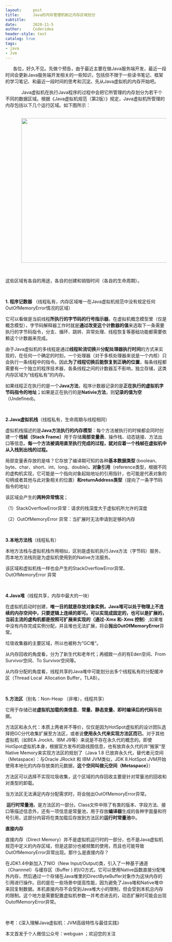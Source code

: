 ```yaml
---
layout:     post
title:      Java的内存管理机制之内存区域划分
subtitle:   
date:       2020-11-5
author:     Coderidea
header-style: text
catalog: true
tags:
- java
- Jvm
--- 
```

<p>      各位，好久不见。先做个预告，由于最近主要在做Java服务端开发，最近一段时间会更新Java服务端开发相关的一些知识，包括但不限于一些读书笔记、框架的学习笔记、和最近一段时间的思考和沉淀。先从Java虚拟机的内存开始吧。</p>

<p style="text-indent:50px;">Java虚拟机在执行Java程序的过程中会把它所管理的内存划分为若干个不同的数据区域。根据《Java虚拟机规范（第2版）》规定，Java虚拟机所管理的内存包括以下几个运行区域。如下图所示：</p>

<p style="text-indent:50px;">   <img alt="" class="has" height="450" src="https://img-blog.csdnimg.cn/20181226081035763.png?x-oss-process=image/watermark,type_ZmFuZ3poZW5naGVpdGk,shadow_10,text_aHR0cHM6Ly9ibG9nLmNzZG4ubmV0L3RpYW55YXhpYW5n,size_16,color_FFFFFF,t_70" width="800" /></p>

<p> </p>

<p>这些区域有各自的用途，各自的创建和销毁时间（各自的生命周期）。</p>

<p> </p>

<p><strong>1. 程序记数器</strong> （线程私有，内存区域唯一在Java虚拟机规范中没有规定任何OutOfMemoryError情况的区域）</p>

<p>它可以看做是当前线程<strong>所执行的字节码的行号指示器</strong>。在虚拟机概念模型里（仅是概念模型），字节码解释器工作时就是<strong>通过改变这个计数器的值</strong>来选取下一条需要执行的字节码指令，分支、循环、跳转、异常处理、线程恢复等基础功能都需要依赖这个计数器来完成。</p>

<p>由于Java虚拟机的多线程是通过<strong>线程轮流切换</strong>并<strong>分配处理器执行时间</strong>的方式来实现的，在任何一个确定的时刻，一个处理器（对于多核处理器来说是一个内核）只会执行一条线程中的指令。因此<strong>为了线程切换后能恢复到正确的位置</strong>，每条线程都需要有一个独立的程序技术器，各条线程之间的计数器互不影响，独立存储，这类内存区域为“线程私有”的内存。</p>

<p>如果线程正在执行的是一个<strong>Java方法</strong>，程序计数器记录的是<strong>正在执行的虚拟机字节码指令的地址；</strong>如果是正在执行的是<strong>Nativie方法</strong>，则<strong>记录的值为空</strong>（Undefined)。</p>

<p> </p>

<p><strong>2.Java虚拟机栈</strong>（线程私有，生命周期与线程相同）</p>

<p>虚拟机栈描述的是<strong>Java方法执行的内存模型</strong>：每个方法被执行的时候都会同时创建一个<strong>栈帧（Stack Frame）</strong>用于存储<strong>局部变量表</strong>、操作栈、动态链接、方法出口等信息。<strong>每一个方法被调用直至执行完成的过程，就对应着一个栈帧在虚拟机中从入栈到出栈的过程。</strong></p>

<p>局部变量表存放的是啥？它存放了编译期可知的各种<strong>基本数据类型 </strong>(boolean、byte、char、short、int、long、double)<strong>、对象引用</strong>（reference类型，根据不同的虚构机实现，它可能是一个指向对象起始地址的引用指针，也可能是代表对象的句柄或者其他与此对象相关的位置）<strong>和returnAddress类型</strong>（提向了一条字节码指令的地址）</p>

<p>该区域会产生的<strong>两种异常情况</strong>；</p>

<p>（1）StackOverflowError异常：请求的栈深度大于虚拟机所允许的深度</p>

<p>（2）OutOfMemoryError 异常：当扩展时无法申请到足够的内存</p>

<p> </p>

<p><strong>3.本地方法栈</strong>（线程私有）</p>

<p>本地方法栈与虚拟机栈作用相似，区别是虚拟机执行Java方法（字节码）服务，而本地方法栈则是为虚拟机使用到的Native方法服务。</p>

<p>该区域和虚拟机栈一样也会产生的StackOverflowError异常、OutOfMemoryError 异常</p>

<p> </p>

<p><strong>4.Java堆</strong>（线程共享，内存中最大的一块）</p>

<p>在虚拟机启动时创建，<strong>唯一目的就是存放对象实例，Java堆可以处于物理上不连续的内存空间中，只要逻辑上连续的即可。可以实现成固定的，也可以是扩展的，当前主流的虚构机都是按照可扩展来实现的（通过-Xmx 和-Xms 控制</strong>）,如果堆中没有内存完成实例分配，并且堆也无法扩展，将会<strong>抛出OutOfMemoryError</strong>异常。</p>

<p>垃圾收集器的主要区域，所以也被称为”GC堆“。</p>

<p>从内存回收的角度看，分为了新生代和老年代；再细致一点的有Eden空间、From Survivor空间、To Survivor空间等。</p>

<p>从内存分配的角度看，线程共享的Java堆中可能划分出多个线程私有的分配缓冲区（Thread Local  Allocation Buffer，TLAB）。</p>

<p> </p>

<p><strong>5.方法区</strong>（别名：Non-Heap （非堆），线程共享）</p>

<p>它用于存储已被<strong>虚拟机加载的类信息</strong>、<strong>常量、静态变量、即时编译后的代码</strong>等数据。</p>

<p>方法区和永久代：本质上两者并不等价，仅仅是因为HotSpot虚拟机的设计团队选择把GC分代收集扩展至方法区，或者说<strong>使用永久代来实现方法区而已</strong>。对于其他虚拟机（如BEA Jrockit、IBM J9等）来说是不存在永久代的概念的。即使HotSpot虚拟机本身，根据官方发布的路线图信息，也有放弃永久代的并”搬家“至Native Memory来实现方法区的规划了（Java 1.8 已放弃永久代，替代者元空间（Metaspace）：与Oracle JRockit 和 IBM JVM类似，JDK 8.HotSpot JVM开始使用本地化的内存存放类的元数据，<strong>这个空间叫做元空间（Metaspace）</strong>）</p>

<p>方法区可以选择不实现垃圾收集，这个区域的内存回收主要是针对常量池的回收和对类型的卸载。</p>

<p>当方法区无法满足内存分配需求时，将会抛出OutOfMemoryError异常。</p>

<p><strong> 运行时常量池</strong>，是方法区的一部分。Class文件中除了有类的版本、字段方法、接口等描述信息外，还有一项信息是常量池，用于存放<strong>编译器</strong>生成的各种字面量和符号引用，这部分内容将在类加载后存放到方法区的<strong>运行时常量池</strong>中。</p>

<p><strong>直接内存</strong></p>

<p>直接内存（Direct Memory）并不是虚拟机运行时的一部分，也不是Java虚拟机规范中定义的内存区域，但是这部分也被频繁的使用，而且也可能导致OutOfMemoryError异常出现。那什么是直接内存？</p>

<p>在JDK1.4中新加入了NIO（New Input/Output)类，引入了一种基于通道（Channnel）与缓存区（Buffer ) 的I/O方式，它可以使用Native函数直接分配堆外内存，然后通过一个存储在Java堆里的DirectByteBuffer对象作为这块内存的引用进行操作。目的是在一些场景中提高性能，因为避免了Java堆和Native堆中来回复制数据。本机直接内存不会受到Java堆大小的限制，但会受到本机总内存的限制。这个地方是需要配置虚拟机参数一并考虑进去的，动态扩展时可能会出现OutofMemoryError异常。</p>

<p> </p>

<p>参考：《深入理解Java虚拟机：JVM高级特性与最佳实践》</p>

<p>本文首发于个人微信公众号：webguan ；欢迎您的关注</p>

<p><img alt="" class="has" src="https://img-blog.csdn.net/20180825235533667?watermark/2/text/aHR0cHM6Ly9ibG9nLmNzZG4ubmV0L3RpYW55YXhpYW5n/font/5a6L5L2T/fontsize/400/fill/I0JBQkFCMA==/dissolve/70" /></p>